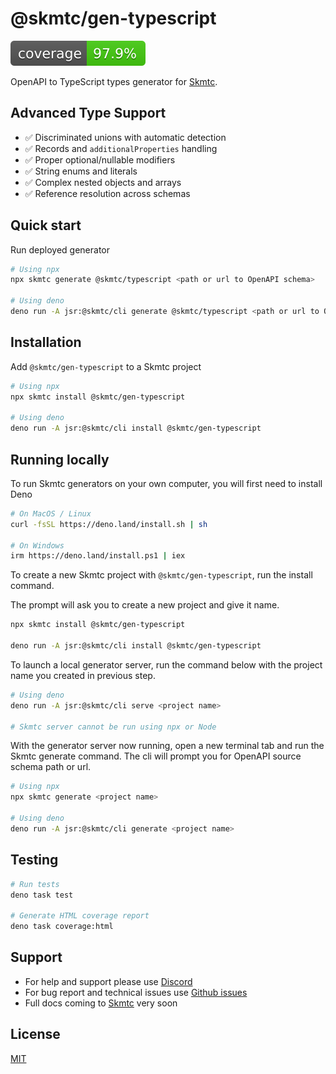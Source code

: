 # @skmtc/gen-typescript

![Coverage](https://raw.githubusercontent.com/skmtc/skmtc-generators/gh-pages/badges/gen-typescript/coverage.svg)

OpenAPI to TypeScript types generator for [Skmtc](https://skm.tc).

## Advanced Type Support

- ✅ Discriminated unions with automatic detection
- ✅ Records and `additionalProperties` handling
- ✅ Proper optional/nullable modifiers
- ✅ String enums and literals
- ✅ Complex nested objects and arrays
- ✅ Reference resolution across schemas

## Quick start

Run deployed generator
```bash
# Using npx
npx skmtc generate @skmtc/typescript <path or url to OpenAPI schema>

# Using deno
deno run -A jsr:@skmtc/cli generate @skmtc/typescript <path or url to OpenAPI schema>
```

## Installation

Add `@skmtc/gen-typescript` to a Skmtc project

```bash
# Using npx
npx skmtc install @skmtc/gen-typescript

# Using deno
deno run -A jsr:@skmtc/cli install @skmtc/gen-typescript
```

## Running locally

To run Skmtc generators on your own computer, you will first need to install Deno

```bash
# On MacOS / Linux
curl -fsSL https://deno.land/install.sh | sh

# On Windows
irm https://deno.land/install.ps1 | iex
```

To create a new Skmtc project with `@skmtc/gen-typescript`, run the install command. 

The prompt will ask you to create a new project and give it name.

```bash
npx skmtc install @skmtc/gen-typescript

deno run -A jsr:@skmtc/cli install @skmtc/gen-typescript
```

To launch a local generator server, run the command below with the project
name you created in previous step.

```bash
# Using deno
deno run -A jsr:@skmtc/cli serve <project name>

# Skmtc server cannot be run using npx or Node
```

With the generator server now running, open a new terminal tab and
run the Skmtc generate command. The cli will prompt you for OpenAPI
source schema path or url.

```bash 
# Using npx
npx skmtc generate <project name>

# Using deno
deno run -A jsr:@skmtc/cli generate <project name>
```

## Testing

```bash
# Run tests
deno task test

# Generate HTML coverage report
deno task coverage:html
```

## Support

- For help and support please use [Discord](https://discord.gg/Mg88C8Xu5Y)
- For bug report and technical issues use [Github issues](https://github.com/skmtc/skmtc/issues)
- Full docs coming to [Skmtc](https://skm.tc) very soon

## License

[MIT](LICENSE)
